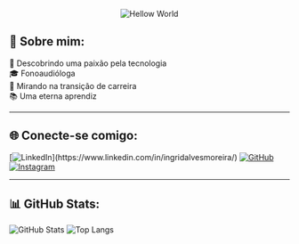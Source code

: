 <div align="center">

![Hellow World](https://i.imgur.com/mU07r51.gif)

</div>



## 💫 Sobre mim:

💜 Descobrindo uma paixão pela tecnologia <br>
🎓 Fonoaudióloga <br>
🎯 Mirando na transição de carreira <br>
📚 Uma eterna aprendiz <br>

-------------------

## 🌐 Conecte-se comigo:

[![LinkedIn](https://img.shields.io/badge/-LinkedIn-000?style=for-the-badge&amp;logo=linkedin&amp;logoColor=FF00F6&amp;color:FFF")](https://www.linkedin.com/in/ingridalvesmoreira/)
[![GitHub](https://img.shields.io/badge/GitHub-000?style=for-the-badge&logo=github&logoColor=FF00F6)](https://github.com/Quenze)
[![Instagram](https://img.shields.io/badge/-Instagram-000?style=for-the-badge&logo=instagram&logoColor=FF00F6)](https://www.instagram.com/werismitt/)

------------------

## 📊 GitHub Stats:

![GitHub Stats](https://github-readme-stats.vercel.app/api?username=Quenze&theme=radical&bg_color=000&border_color=30A3DC&show_icons=true&icon_color=FF00F6&title_color=FF00F6&text_color=a9fef7)
![Top Langs](https://github-readme-stats-git-masterrstaa-rickstaa.vercel.app/api/top-langs/?username=Quenze&layout=compact&bg_color=000&border_color=30A3DC&title_color=FF00F6&text_color=a9fef7)

